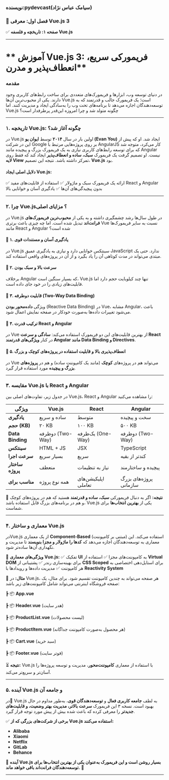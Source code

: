 ### نویسنده:pydevcast(سیامک عباس نژاد)

### **📌 فصل اول: معرفی Vue.js 3**

✅ **صفحه ۱: تاریخچه و فلسفه Vue.js**

---

# ** آموزش Vue.js 3: فریمورکی سریع، انعطاف‌پذیر و مدرن**

### **مقدمه**

در دنیای توسعه وب، ابزارها و فریمورک‌های متعددی برای ساخت رابط‌های کاربری وجود دارند. یکی از محبوب‌ترین آن‌ها Vue.js است؛ یک فریمورک جالب و قدرتمند که به توسعه‌دهندگان اجازه می‌دهد تا برنامه‌های تحت وب را به‌سادگی ایجاد و مدیریت کنند. اما Vue.js چگونه متولد شد و چرا امروزه این‌قدر پرطرفدار است؟

---

### **۱. تاریخچه Vue.js: چگونه آغاز شد؟**

در Vue.js اولین بار در سال **۲۰۱۴** توسط **ایوان یو (Evan You)** ایجاد شد. او که پیش از این در شرکت Google بر روی پروژه‌هایی مرتبط با AngularJS کار می‌کرد، متوجه شد که برای توسعه رابط‌های کاربری نیازی به یک فریمورک بزرگ و پیچیده مانند Angular نیست. او تصمیم گرفت یک فریمورک **سبک، ساده و انعطاف‌پذیر** ایجاد کند که فقط روی **لایه View** تمرکز داشته باشد. نتیجه این تصمیم، **Vue.js** بود.

#### **دلایل اصلی ایجاد Vue.js:**

✅ ارائه یک فریمورک سبک و ماژولار
✅ استفاده از قابلیت‌های مفید React و Angular بدون پیچیدگی‌های آن‌ها
✅ یادگیری آسان و خوانایی بالا

---

### **۲. چرا Vue.js؟ مزایای اصلی**

در Vue.js در طول سال‌ها رشد چشمگیری داشته و به یکی از **محبوب‌ترین فریمورک‌های فرانت‌اند** تبدیل شده است. اما چه چیزی باعث برتری Vue نسبت به سایر فریمورک‌ها مانند React و Angular شده است؟

#### **🔹 ۱. یادگیری آسان و مستندات قوی**

در Vue.js سینتکس خوانایی دارد و نیازی به یادگیری عمیق JavaScript ندارد. حتی یک مبتدی می‌تواند در مدت کوتاهی آن را یاد بگیرد و از آن در پروژه‌های واقعی استفاده کند.

#### **🔹 ۲. سرعت بالا و سبک بودن**

برخلاف Angular که بسیار سنگین است، Vue.js تنها چند کیلوبایت حجم دارد اما قابلیت‌های زیادی را در خود جای داده است.

#### **🔹 ۳. قابلیت دوطرفه (Two-Way Data Binding)**

ویژگی **داده‌محور بودن** (Reactive Data Binding) در Vue، مشابه Angular، باعث می‌شود تغییرات داده‌ها به‌صورت خودکار در صفحه نمایش اعمال شود.

#### **🔹 ۴. ترکیب قدرت React و Angular**

در Vue از بهترین قابلیت‌های این دو فریمورک استفاده می‌کند: **سادگی و سرعت React** در کنار **ویژگی‌های قدرتمند Angular مانند Data Binding و Directives**.

#### **🔹 ۵. انعطاف‌پذیری بالا و قابلیت استفاده در پروژه‌های کوچک و بزرگ**

در Vue می‌تواند هم در پروژه‌های **کوچک** (مانند یک کامپوننت ساده) و هم در **پروژه‌های بزرگ و پیچیده** مورد استفاده قرار گیرد.

---

### **۳. مقایسه Vue.js با React و Angular**

در جدول زیر، تفاوت‌های اصلی بین Vue.js، React و Angular را مشاهده می‌کنید:


| ویژگی                  | Vue.js                   | React                                 | Angular                                    |
| --------------------------- | ------------------------ | ------------------------------------- | ------------------------------------------ |
| **یادگیری**          | ساده و سریع     | متوسط                            | سخت و پیچیده                     |
| **حجم (KB)**             | ۲۰ KB                  | ۱۰۰ KB                             | ۵۰۰ KB                                  |
| **Data Binding**            | دوطرفه (Two-Way)   | یک‌طرفه (One-Way)              | دوطرفه (Two-Way)                     |
| **سینتکس**            | HTML + JS                | JSX                                   | TypeScript                                 |
| **سرعت اجرا**       | بسیار سریع      | سریع                              | کندتر از بقیه                   |
| **ساختار پروژه** | منعطف               | نیاز به تنظیمات          | پیچیده و ساختارمند         |
| **مناسب برای**     | همه نوع پروژه | اپلیکیشن‌های تعاملی | پروژه‌های بزرگ سازمانی |

📌 **نتیجه:** اگر به دنبال فریمورکی **سبک، ساده و قدرتمند** هستید که هم در پروژه‌های کوچک و هم در برنامه‌های بزرگ قابل استفاده باشد، Vue.js یکی از **بهترین انتخاب‌ها** برای شماست.

---

### **۴. معماری و ساختار Vue.js**

درVue.js از یک معماری **Component-Based** (مبتنی بر کامپوننت) استفاده می‌کند. این معماری به توسعه‌دهندگان اجازه می‌دهد که **کدها را ماژولار و مجزا بنویسند** تا مدیریت و نگهداری آن‌ها ساده‌تر شود.

🔹 **ویژگی‌های معماری Vue.js:**
✅ تفکیک **UI** به کامپوننت‌های مجزا
✅ استفاده از **Virtual DOM** برای بهینه‌سازی رندر
✅ پشتیبانی از **CSS Scoped** برای استایل‌دهی اختصاصی به هر کامپوننت
✅ مدیریت داده‌ها و رویدادها با **Reactivity System**

📌 **مثال:** در Vue.js، هر صفحه می‌تواند به چندین کامپوننت تقسیم شود. برای مثال، یک صفحه فروشگاه اینترنتی می‌تواند شامل کامپوننت‌های زیر باشد:

┣ 📦 **App.vue**

┣ 📦 **Header.vue** (هدر سایت)

┣ 📦 **ProductList.vue** (لیست محصولات)

┣ 📦 **ProductItem.vue** (هر محصول به‌صورت کامپوننت جداگانه)

┣ 📦 **Cart.vue** (سبد خرید)

┣ 📦 **Footer.vue** (فوتر سایت)

⏳ **نتیجه:** Vue.js با استفاده از معماری **کامپوننت‌محور**، مدیریت و توسعه پروژه‌ها را آسان‌تر و سریع‌تر می‌کند.

---

### **۵. آینده Vue.js و جامعه آن**

در📌 Vue.js به لطف **جامعه کاربری فعال** و **توسعه‌دهندگان قوی**، به‌طور مداوم در حال بهبود است. نسخه ۳ این فریمورک **سرعت بالاتر، مدیریت بهتر وضعیت، و قابلیت‌های جدیدتر** را معرفی کرده که باعث شده بیش از پیش مورد توجه قرار گیرد.

✅ **برخی از شرکت‌های بزرگی که از Vue.js استفاده می‌کنند:**

- **Alibaba**
- **Xiaomi**
- **Netflix**
- **GitLab**
- **Behance**

📢 **آینده Vue.js بسیار روشن است و این فریمورک به‌عنوان یکی از بهترین انتخاب‌ها برای توسعه‌دهندگان فرانت‌اند باقی خواهد ماند.** 🚀

---
